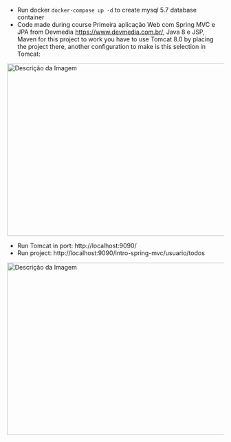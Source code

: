 - Run docker ```docker-compose up -d``` to create mysql 5.7 database container
- Code made during course Primeira aplicação Web com Spring MVC e JPA from Devmedia https://www.devmedia.com.br/, Java 8 e JSP, Maven for this project to work you have to use Tomcat 8.0 by placing the project there, another configuration to make is this selection in Tomcat:
<img src="https://github.com/walyson-scarazzati/OqueSpringMVCDevmedia/assets/53382989/4c4a08db-8ddc-4cce-a7f0-c09670235fb9" alt="Descrição da Imagem" width="600" height="400" />

- Run Tomcat in port: http://localhost:9090/
- Run project: http://localhost:9090/intro-spring-mvc/usuario/todos
<img src="https://github.com/walyson-scarazzati/SpringMVCJPADevmedia/assets/53382989/2d3f3911-2fbb-4638-8a92-b732c84c669c" alt="Descrição da Imagem" width="650" height="400" />
